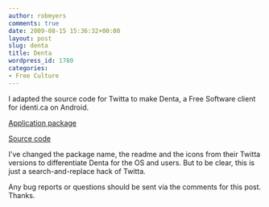 ```yaml
---
author: robmyers
comments: true
date: 2009-08-15 15:36:32+00:00
layout: post
slug: denta
title: Denta
wordpress_id: 1780
categories:
- Free Culture
---
```


I adapted the source code for Twitta to make Denta, a Free Software client for identi.ca on Android.  
  
[Application package](/weblog/2009/08/15/Denta.apk)  
  
[Source code](/weblog/2009/08/15/denta_0.1.tar.gz)  
  
I've changed the package name, the readme and the icons from their Twitta versions to differentiate Denta for the OS and users. But to be clear, this is just a search-and-replace hack of Twitta.  
  
Any bug reports or questions should be sent via the comments for this post. Thanks.  


